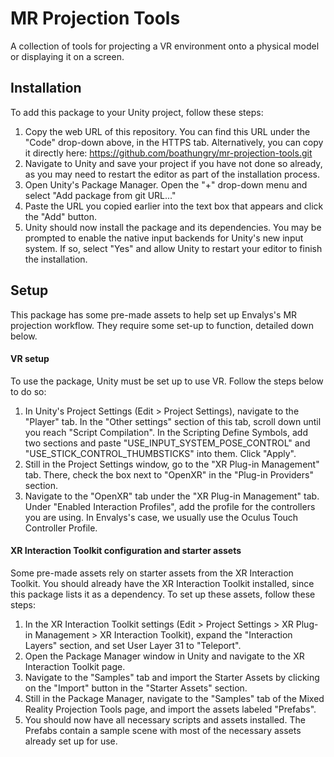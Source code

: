 # MR Projection Tools

A collection of tools for projecting a VR environment onto a physical model or displaying it on a screen.

## Installation

To add this package to your Unity project, follow these steps:

1. Copy the web URL of this repository. You can find this URL under the "Code" drop-down above, in the HTTPS tab. Alternatively, you can copy it directly here:
   https://github.com/boathungry/mr-projection-tools.git
2. Navigate to Unity and save your project if you have not done so already, as you may need to restart the editor as part of the installation process.
3. Open Unity's Package Manager. Open the "+" drop-down menu and select "Add package from git URL..."
4. Paste the URL you copied earlier into the text box that appears and click the "Add" button.
5. Unity should now install the package and its dependencies. You may be prompted to enable the native input backends for Unity's new input system. If so, select "Yes" and allow Unity to restart your editor to finish the installation.

## Setup

This package has some pre-made assets to help set up Envalys's MR projection workflow. They require some set-up to function, detailed down below.

#### VR setup

To use the package, Unity must be set up to use VR. Follow the steps below to do so:

1. In Unity's Project Settings (Edit > Project Settings), navigate to the "Player" tab. In the "Other settings" section of this tab, scroll down until you reach "Script Compilation". In the Scripting Define Symbols, add two sections and paste "USE_INPUT_SYSTEM_POSE_CONTROL" and "USE_STICK_CONTROL_THUMBSTICKS" into them. Click "Apply".
2. Still in the Project Settings window, go to the "XR Plug-in Management" tab. There, check the box next to "OpenXR" in the "Plug-in Providers" section.
3. Navigate to the "OpenXR" tab under the "XR Plug-in Management" tab. Under "Enabled Interaction Profiles", add the profile for the controllers you are using. In Envalys's case, we usually use the Oculus Touch Controller Profile.

#### XR Interaction Toolkit configuration and starter assets

Some pre-made assets rely on starter assets from the XR Interaction Toolkit. You should already have the XR Interaction Toolkit installed, since this package lists it as a dependency. To set up these assets, follow these steps:

1. In the XR Interaction Toolkit settings (Edit > Project Settings > XR Plug-in Management > XR Interaction Toolkit), expand the "Interaction Layers" section, and set User Layer 31 to "Teleport".
2. Open the Package Manager window in Unity and navigate to the XR Interaction Toolkit page.
3. Navigate to the "Samples" tab and import the Starter Assets by clicking on the "Import" button in the "Starter Assets" section.
4. Still in the Package Manager, navigate to the "Samples" tab of the Mixed Reality Projection Tools page, and import the assets labeled "Prefabs".
5. You should now have all necessary scripts and assets installed. The Prefabs contain a sample scene with most of the necessary assets already set up for use.
